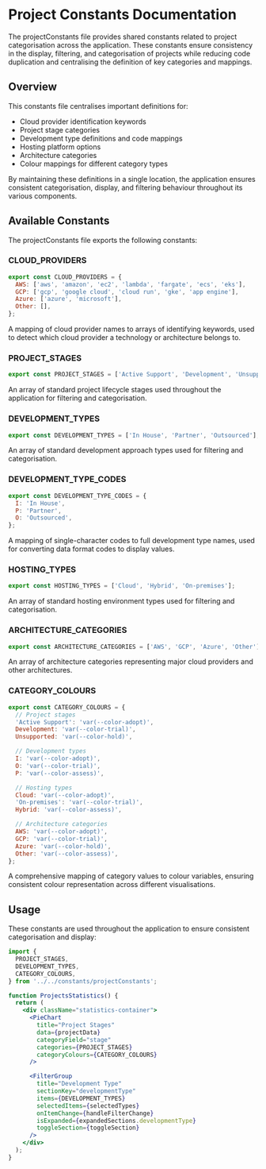 # Project Constants Documentation

The projectConstants file provides shared constants related to project categorisation across the application. These constants ensure consistency in the display, filtering, and categorisation of projects while reducing code duplication and centralising the definition of key categories and mappings.

## Overview

This constants file centralises important definitions for:

- Cloud provider identification keywords
- Project stage categories
- Development type definitions and code mappings
- Hosting platform options
- Architecture categories
- Colour mappings for different category types

By maintaining these definitions in a single location, the application ensures consistent categorisation, display, and filtering behaviour throughout its various components.

## Available Constants

The projectConstants file exports the following constants:

### CLOUD_PROVIDERS

```js
export const CLOUD_PROVIDERS = {
  AWS: ['aws', 'amazon', 'ec2', 'lambda', 'fargate', 'ecs', 'eks'],
  GCP: ['gcp', 'google cloud', 'cloud run', 'gke', 'app engine'],
  Azure: ['azure', 'microsoft'],
  Other: [],
};
```

A mapping of cloud provider names to arrays of identifying keywords, used to detect which cloud provider a technology or architecture belongs to.

### PROJECT_STAGES

```js
export const PROJECT_STAGES = ['Active Support', 'Development', 'Unsupported'];
```

An array of standard project lifecycle stages used throughout the application for filtering and categorisation.

### DEVELOPMENT_TYPES

```js
export const DEVELOPMENT_TYPES = ['In House', 'Partner', 'Outsourced'];
```

An array of standard development approach types used for filtering and categorisation.

### DEVELOPMENT_TYPE_CODES

```js
export const DEVELOPMENT_TYPE_CODES = {
  I: 'In House',
  P: 'Partner',
  O: 'Outsourced',
};
```

A mapping of single-character codes to full development type names, used for converting data format codes to display values.

### HOSTING_TYPES

```js
export const HOSTING_TYPES = ['Cloud', 'Hybrid', 'On-premises'];
```

An array of standard hosting environment types used for filtering and categorisation.

### ARCHITECTURE_CATEGORIES

```js
export const ARCHITECTURE_CATEGORIES = ['AWS', 'GCP', 'Azure', 'Other'];
```

An array of architecture categories representing major cloud providers and other architectures.

### CATEGORY_COLOURS

```js
export const CATEGORY_COLOURS = {
  // Project stages
  'Active Support': 'var(--color-adopt)',
  Development: 'var(--color-trial)',
  Unsupported: 'var(--color-hold)',

  // Development types
  I: 'var(--color-adopt)',
  O: 'var(--color-trial)',
  P: 'var(--color-assess)',

  // Hosting types
  Cloud: 'var(--color-adopt)',
  'On-premises': 'var(--color-trial)',
  Hybrid: 'var(--color-assess)',

  // Architecture categories
  AWS: 'var(--color-adopt)',
  GCP: 'var(--color-trial)',
  Azure: 'var(--color-hold)',
  Other: 'var(--color-assess)',
};
```

A comprehensive mapping of category values to colour variables, ensuring consistent colour representation across different visualisations.

## Usage

These constants are used throughout the application to ensure consistent categorisation and display:

```jsx
import {
  PROJECT_STAGES,
  DEVELOPMENT_TYPES,
  CATEGORY_COLOURS,
} from '../../constants/projectConstants';

function ProjectsStatistics() {
  return (
    <div className="statistics-container">
      <PieChart
        title="Project Stages"
        data={projectData}
        categoryField="stage"
        categories={PROJECT_STAGES}
        categoryColours={CATEGORY_COLOURS}
      />

      <FilterGroup
        title="Development Type"
        sectionKey="developmentType"
        items={DEVELOPMENT_TYPES}
        selectedItems={selectedTypes}
        onItemChange={handleFilterChange}
        isExpanded={expandedSections.developmentType}
        toggleSection={toggleSection}
      />
    </div>
  );
}
```
